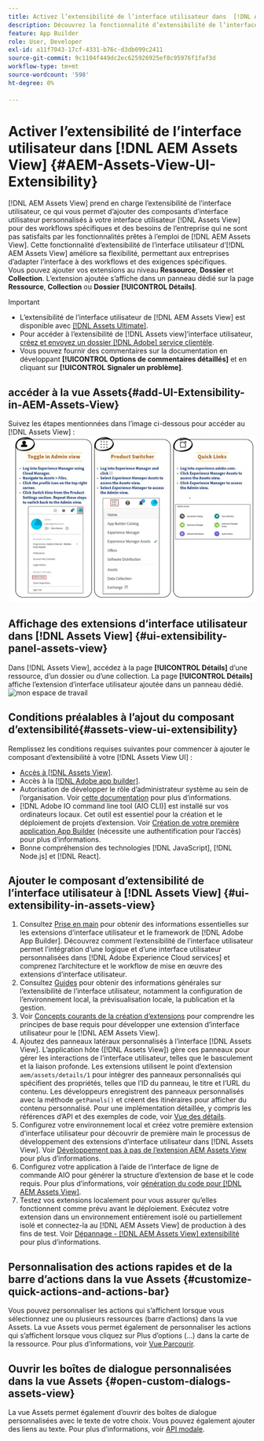 ```yaml
---
title: Activez l’extensibilité de l’interface utilisateur dans  [!DNL AEM Assets View]
description: Découvrez la fonctionnalité d’extensibilité de l’interface utilisateur d [!DNL AEM Assets View]. [!DNL AEM Assets View] UI qui permet d’ajouter des composants d’interface utilisateur personnalisés pour répondre à des besoins professionnels spécifiques.
feature: App Builder
role: User, Developer
exl-id: a11f7043-17cf-4331-b76c-d3db099c2411
source-git-commit: 9c1104f449dc2ec625926925ef8c95976f1faf3d
workflow-type: tm+mt
source-wordcount: '598'
ht-degree: 0%

---
```


# Activer l’extensibilité de l’interface utilisateur dans [!DNL AEM Assets View] {#AEM-Assets-View-UI-Extensibility}

[!DNL AEM Assets View] prend en charge l’extensibilité de l’interface utilisateur, ce qui vous permet d’ajouter des composants d’interface utilisateur personnalisés à votre interface utilisateur [!DNL Assets View] pour des workflows spécifiques et des besoins de l’entreprise qui ne sont pas satisfaits par les fonctionnalités prêtes à l’emploi de [!DNL AEM Assets View]. Cette fonctionnalité d’extensibilité de l’interface utilisateur d’[!DNL AEM Assets View] améliore sa flexibilité, permettant aux entreprises d’adapter l’interface à des workflows et des exigences spécifiques.\
Vous pouvez ajouter vos extensions au niveau **Ressource**, **Dossier** et **Collection**. L’extension ajoutée s’affiche dans un panneau dédié sur la page **Ressource**, **Collection** ou **Dossier** **[!UICONTROL Détails]**.

>[!IMPORTANT]
>
> * L’extensibilité de l’interface utilisateur de [!DNL AEM Assets View] est disponible avec [[!DNL Assets Ultimate]](/help/assets/assets-ultimate-overview.md).
> * Pour accéder à l’extensibilité de [!DNL Assets view]’interface utilisateur, [créez et envoyez un dossier  [!DNL Adobe]  service clientèle](https://helpx.adobe.com/fr/enterprise/using/support-for-experience-cloud.html).
> * Vous pouvez fournir des commentaires sur la documentation en développant **[!UICONTROL Options de commentaires détaillés]** et en cliquant sur **[!UICONTROL Signaler un problème]**.

## <a id="1"></a> accéder à la vue Assets{#add-UI-Extensibility-in-AEM-Assets-View}

Suivez les étapes mentionnées dans l’image ci-dessous pour accéder au [!DNL Assets View] :
![access-assets-view-ui](/help/assets/assets/access-assets-view.jpg)

## Affichage des extensions d’interface utilisateur dans [!DNL Assets View] {#ui-extensibility-panel-assets-view}

Dans [!DNL Assets View], accédez à la page **[!UICONTROL Détails]** d’une ressource, d’un dossier ou d’une collection. La page **[!UICONTROL Détails]** affiche l’extension d’interface utilisateur ajoutée dans un panneau dédié.
![mon espace de travail](/help/assets/assets/my-workspace-assets-view3.png)

## Conditions préalables à l’ajout du composant d’extensibilité{#assets-view-ui-extensibility}

Remplissez les conditions requises suivantes pour commencer à ajouter le composant d’extensibilité à votre [!DNL Assets View UI] :

* [ Accès à  [!DNL Assets View]](#1).
* Accès à la [[!DNL Adobe app builder]](https://developer.adobe.com/app-builder/docs/overview/).
* Autorisation de développer le rôle d’administrateur système au sein de l’organisation. Voir [cette documentation](https://developer.adobe.com/uix/docs/guides/get-access/) pour plus d’informations.
* [!DNL Adobe IO command line tool (AIO CLI)] est installé sur vos ordinateurs locaux. Cet outil est essentiel pour la création et le déploiement de projets d’extension. Voir [Création de votre première application App Builder](https://developer.adobe.com/app-builder/docs/get_started/app_builder_get_started/first-app#local-environment-set-up) (nécessite une authentification pour l’accès) pour plus d’informations.
* Bonne compréhension des technologies [!DNL JavaScript], [!DNL Node.js] et [!DNL React].

## Ajouter le composant d’extensibilité de l’interface utilisateur à [!DNL Assets View] {#ui-extensibility-in-assets-view}

1. Consultez [Prise en main](https://developer.adobe.com/uix/docs/getting-started/) pour obtenir des informations essentielles sur les extensions d’interface utilisateur et le framework de [!DNL Adobe App Builder]. Découvrez comment l’extensibilité de l’interface utilisateur permet l’intégration d’une logique et d’une interface utilisateur personnalisées dans [!DNL Adobe Experience Cloud services] et comprenez l’architecture et le workflow de mise en œuvre des extensions d’interface utilisateur.
1. Consultez [Guides](https://developer.adobe.com/uix/docs/guides/) pour obtenir des informations générales sur l’extensibilité de l’interface utilisateur, notamment la configuration de l’environnement local, la prévisualisation locale, la publication et la gestion.
1. Voir [Concepts courants de la création d’extensions](https://developer.adobe.com/uix/docs/services/aem-assets-view/api/commons/) pour comprendre les principes de base requis pour développer une extension d’interface utilisateur pour le [!DNL AEM Assets View].
1. Ajoutez des panneaux latéraux personnalisés à l’interface [!DNL Assets View]. L’application hôte ([!DNL Assets View]) gère ces panneaux pour gérer les interactions de l’interface utilisateur, telles que le basculement et la liaison profonde. Les extensions utilisent le point d’extension `aem/assets/details/1` pour intégrer des panneaux personnalisés qui spécifient des propriétés, telles que l’ID du panneau, le titre et l’URL du contenu. Les développeurs enregistrent des panneaux personnalisés avec la méthode `getPanels()` et créent des itinéraires pour afficher du contenu personnalisé. Pour une implémentation détaillée, y compris les références d’API et des exemples de code, voir [Vue des détails](https://developer.adobe.com/uix/docs/services/aem-assets-view/api/details-view/).
1. Configurez votre environnement local et créez votre première extension d’interface utilisateur pour découvrir de première main le processus de développement des extensions d’interface utilisateur dans [!DNL Assets View]. Voir [Développement pas à pas de l’extension AEM Assets View](https://developer.adobe.com/uix/docs/services/aem-assets-view/extension-development/) pour plus d’informations.
1. Configurez votre application à l’aide de l’interface de ligne de commande AIO pour générer la structure d’extension de base et le code requis. Pour plus d’informations, voir [génération du code pour [!DNL AEM Assets View]](https://developer.adobe.com/uix/docs/services/aem-assets-view/code-generation/).
1. Testez vos extensions localement pour vous assurer qu’elles fonctionnent comme prévu avant le déploiement. Exécutez votre extension dans un environnement entièrement isolé ou partiellement isolé et connectez-la au [!DNL AEM Assets View] de production à des fins de test. Voir [Dépannage - [!DNL AEM Assets View] extensibilité](https://developer.adobe.com/uix/docs/services/aem-assets-view/debug/) pour plus d’informations.

## Personnalisation des actions rapides et de la barre d’actions dans la vue Assets {#customize-quick-actions-and-actions-bar}

Vous pouvez personnaliser les actions qui s’affichent lorsque vous sélectionnez une ou plusieurs ressources (barre d’actions) dans la vue Assets. La vue Assets vous permet également de personnaliser les actions qui s’affichent lorsque vous cliquez sur Plus d’options (...) dans la carte de la ressource. Pour plus d’informations, voir [Vue Parcourir](https://developer.adobe.com/uix/docs/services/aem-assets-view/api/browse-view/).

## Ouvrir les boîtes de dialogue personnalisées dans la vue Assets {#open-custom-dialogs-assets-view}

La vue Assets permet également d’ouvrir des boîtes de dialogue personnalisées avec le texte de votre choix. Vous pouvez également ajouter des liens au texte. Pour plus d’informations, voir [API modale](https://developer.adobe.com/uix/docs/services/aem-assets-view/api/commons/#modal-api).
